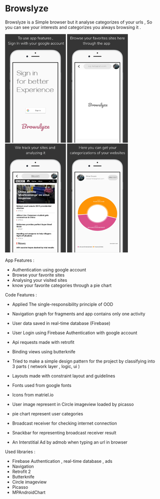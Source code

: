 # Browslyze
Browslyze is a Simple browser but it analyse categorizes of your urls , So you can see your interests and categorizes you always browsing it .   
  
<p float="left">
  <img src="https://github.com/omar3sam/Browslyze/blob/master/screenshot_1.png" width="200" />
  <img src="https://github.com/omar3sam/Browslyze/blob/master/screenshot_2.png" width="200" /> 
    <img src="https://github.com/omar3sam/Browslyze/blob/master/screenshot_3.png" width="200" />
  <img src="https://github.com/omar3sam/Browslyze/blob/master/screenshot_4.png" width="200" />
</p>


App Features :
 - Authentication using google account
 - Browse your favorite sites
 - Analysing your visited sites  
 - know your favorite categories through a pie chart
 
 
Code Features :
 - Applied The single-responsibility principle  of OOD
 - Navigation graph for fragments and app contains only one activity 
 - User data saved in real-time database (Firebase)
 - User Login using Firebase Authentication with google account
 - Api requests made with retrofit 
 - Binding views using butterknife
 - Tried to make a simple design pattern for the project by classifying into  3 parts ( network layer , logic, ui )

 - Layouts made with constraint layout and guidelines
 - Fonts used from google fonts  
 - Icons  from matriel.io
 - User image represent in  Circle imageview loaded by picasso 
 - pie chart represent user categories    
  - Broadcast receiver for checking internet connection
 - Snackbar for representing broadcast receiver result
 - An Interstitial Ad  by admob when typing an url in browser


Used libraries :
 -  Firebase Authentication , real-time database , ads
 -  Navigation
 -  Retrofit 2
 -  Butterknife
 -  Circle imageview
 -  Picasso
 -  MPAndroidChart
